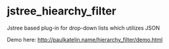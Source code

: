jstree_hiearchy_filter
======================

Jstree based plug-in for drop-down lists which utilizes JSON

Demo here: http://paulkatelin.name/hierarchy_filter/demo.html
